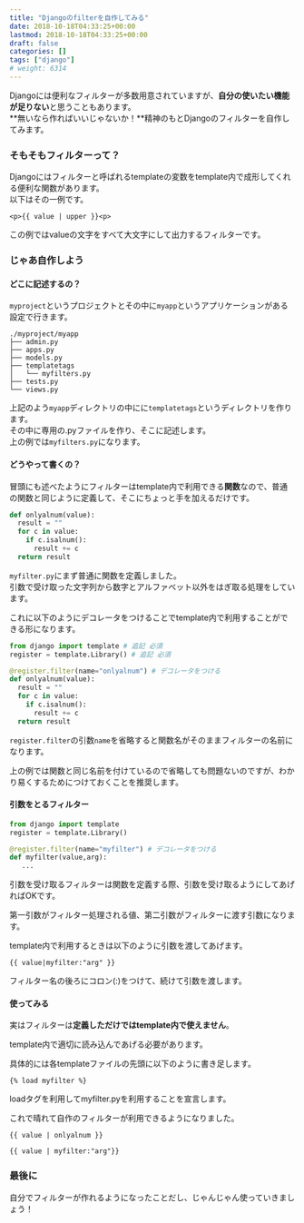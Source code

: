 ```yaml
---
title: "Djangoのfilterを自作してみる"
date: 2018-10-18T04:33:25+00:00
lastmod: 2018-10-18T04:33:25+00:00
draft: false
categories: []
tags: ["django"]
# weight: 6314
---
```

Djangoには便利なフィルターが多数用意されていますが、**自分の使いたい機能が足りない**と思うこともあります。  
**無いなら作ればいいじゃないか！**精神のもとDjangoのフィルターを自作してみます。  

### そもそもフィルターって？
Djangoにはフィルターと呼ばれるtemplateの変数をtemplate内で成形してくれる便利な関数があります。  
以下はその一例です。  
```django
<p>{{ value | upper }}<p>
```
この例ではvalueの文字をすべて大文字にして出力するフィルターです。  

### じゃあ自作しよう
#### どこに記述するの？
`myproject`というプロジェクトとその中に`myapp`というアプリケーションがある設定で行きます。  

```
./myproject/myapp
├── admin.py
├── apps.py
├── models.py
├── templatetags
│   └── myfilters.py
├── tests.py
└── views.py
```
上記のよう`myapp`ディレクトリの中にに`templatetags`というディレクトリを作ります。  
その中に専用の.pyファイルを作り、そこに記述します。  
上の例では`myfilters.py`になります。

#### どうやって書くの？
冒頭にも述べたようにフィルターはtemplate内で利用できる**関数**なので、普通の関数と同じように定義して、そこにちょっと手を加えるだけです。  
```py
def onlyalnum(value):
  result = ""
  for c in value:
    if c.isalnum():
      result += c
  return result
```

`myfilter.py`にまず普通に関数を定義しました。  
引数で受け取った文字列から数字とアルファベット以外をはぎ取る処理をしています。  

これに以下のようにデコレータをつけることでtemplate内で利用することができる形になります。  

```py
from django import template # 追記 必須
register = template.Library() # 追記 必須

@register.filter(name="onlyalnum") # デコレータをつける
def onlyalnum(value):
  result = ""
  for c in value:
    if c.isalnum():
      result += c
  return result
```

`register.filter`の引数`name`を省略すると関数名がそのままフィルターの名前になります。  

上の例では関数と同じ名前を付けているので省略しても問題ないのですが、わかり易くするためにつけておくことを推奨します。  

#### 引数をとるフィルター  
```py
from django import template
register = template.Library()

@register.filter(name="myfilter") # デコレータをつける
def myfilter(value,arg):
   ...
```

引数を受け取るフィルターは関数を定義する際、引数を受け取るようにしてあげればOKです。  

第一引数がフィルター処理される値、第二引数がフィルターに渡す引数になります。  

template内で利用するときは以下のように引数を渡してあげます。  
```django
{{ value|myfilter:"arg" }}
```
フィルター名の後ろにコロン(:)をつけて、続けて引数を渡します。  

#### 使ってみる
実はフィルターは**定義しただけではtemplate内で使えません**。  

template内で適切に読み込んであげる必要があります。  

具体的には各templateファイルの先頭に以下のように書き足します。
```django
{% load myfilter %}
```
loadタグを利用してmyfilter.pyを利用することを宣言します。  

これで晴れて自作のフィルターが利用できるようになりました。  
```django
{{ value | onlyalnum }}

{{ value | myfilter:"arg"}}
```

### 最後に
自分でフィルターが作れるようになったことだし、じゃんじゃん使っていきましょう！
